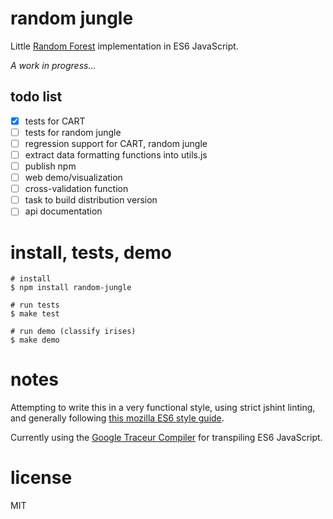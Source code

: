 # random jungle

Little [Random Forest](https://en.wikipedia.org/wiki/Random_forest) implementation in ES6 JavaScript.

*A work in progress...*

## todo list

* [x] tests for CART
* [ ] tests for random jungle
* [ ] regression support for CART, random jungle
* [ ] extract data formatting functions into utils.js
* [ ] publish npm
* [ ] web demo/visualization
* [ ] cross-validation function
* [ ] task to build distribution version
* [ ] api documentation

# install, tests, demo
```
# install
$ npm install random-jungle

# run tests
$ make test

# run demo (classify irises)
$ make demo
```

# notes

Attempting to write this in a very functional style, using strict jshint
linting, and generally following [this mozilla ES6 style
guide](https://github.com/mozilla/addon-sdk/wiki/Coding-style-guide).

Currently using the [Google Traceur
Compiler](https://github.com/google/traceur-compiler) for transpiling ES6
JavaScript.

# license

MIT
